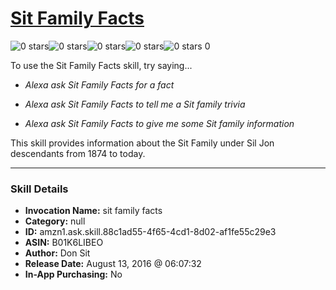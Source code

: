 # [Sit Family Facts](http://alexa.amazon.com/#skills/amzn1.ask.skill.88c1ad55-4f65-4cd1-8d02-af1fe55c29e3)
![0 stars](../../images/ic_star_border_black_18dp_1x.png)![0 stars](../../images/ic_star_border_black_18dp_1x.png)![0 stars](../../images/ic_star_border_black_18dp_1x.png)![0 stars](../../images/ic_star_border_black_18dp_1x.png)![0 stars](../../images/ic_star_border_black_18dp_1x.png) 0

To use the Sit Family Facts skill, try saying...

* *Alexa ask Sit Family Facts for a fact*

* *Alexa ask Sit Family Facts to tell me a Sit family trivia*

* *Alexa ask Sit Family Facts to give me some Sit family information*

This skill provides information about the Sit Family under Sil Jon descendants from 1874 to today.

***

### Skill Details

* **Invocation Name:** sit family facts
* **Category:** null
* **ID:** amzn1.ask.skill.88c1ad55-4f65-4cd1-8d02-af1fe55c29e3
* **ASIN:** B01K6LIBEO
* **Author:** Don Sit
* **Release Date:** August 13, 2016 @ 06:07:32
* **In-App Purchasing:** No

